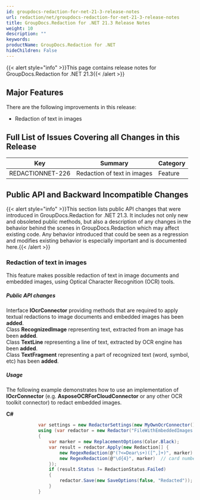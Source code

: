 ```yaml
---
id: groupdocs-redaction-for-net-21-3-release-notes
url: redaction/net/groupdocs-redaction-for-net-21-3-release-notes
title: GroupDocs.Redaction for .NET 21.3 Release Notes
weight: 10
description: ""
keywords: 
productName: GroupDocs.Redaction for .NET
hideChildren: False
---
```

{{< alert style="info" >}}This page contains release notes for GroupDocs.Redaction for .NET 21.3{{< /alert >}}

## Major Features

There are the following improvements in this release:

*   Redaction of text in images  
    
## Full List of Issues Covering all Changes in this Release

| Key | Summary | Category |
| --- | --- | --- |
| REDACTIONNET-226 | Redaction of text in images | Feature |

## Public API and Backward Incompatible Changes

{{< alert style="info" >}}This section lists public API changes that were introduced in GroupDocs.Redaction for .NET 21.3. It includes not only new and obsoleted public methods, but also a description of any changes in the behavior behind the scenes in GroupDocs.Redaction which may affect existing code. Any behavior introduced that could be seen as a regression and modifies existing behavior is especially important and is documented here.{{< /alert >}}

### Redaction of text in images

This feature makes possible redaction of text in image documents and embedded images, using Optical Character Recognition (OCR) tools.

##### Public API changes
                                                                                            
Interface **IOcrConnector** providing methods that are required to apply textual redactions to image documents and embedded images has been **added**.  
Class **RecognizedImage** representing text, extracted from an image has been **added**.  
Class **TextLine** representing a line of text, extracted by OCR engine has been **added**.  
Class **TextFragment** representing a part of recognized text (word, symbol, etc) has been **added**.  

##### Usage

The following example demonstrates how to use an implementation of **IOcrConnector** (e.g. **AsposeOCRForCloudConnector** or any other OCR toolkit connector) to redact embedded images.
 
**C#**

```csharp
            var settings = new RedactorSettings(new MyOwnOcrConnector());
            using (var redactor = new Redactor("FileWithEmbeddedImages.pdf", new LoadOptions(), settings))
            {
                var marker = new ReplacementOptions(Color.Black);
                var result = redactor.Apply(new Redaction[] {
                    new RegexRedaction(@"(?<=Dear\s+)([^,]+)", marker) // person name
                    new RegexRedaction(@"\d{4}", marker)  // card number parts, etc
                });
                if (result.Status != RedactionStatus.Failed)
                {
                    redactor.Save(new SaveOptions(false, "Redacted"));
                }
            }
```



